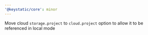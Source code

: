 ```yaml
---
'@keystatic/core': minor
---
```


Move cloud `storage.project` to `cloud.project` option to allow it to be referenced in local mode
